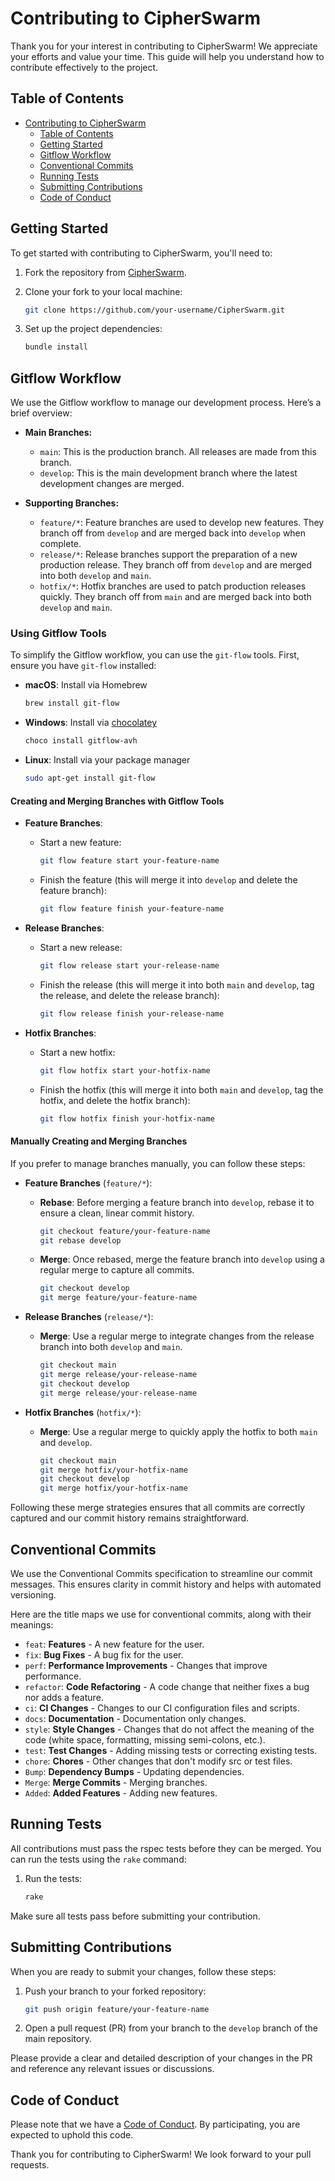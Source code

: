# Contributing to CipherSwarm

Thank you for your interest in contributing to CipherSwarm! We appreciate your efforts and value your time. This guide will help you understand how to contribute effectively to the project.

## Table of Contents

<!-- mdformat-toc start --slug=github --no-anchors --maxlevel=2 --minlevel=1 -->

- [Contributing to CipherSwarm](#contributing-to-cipherswarm)
  - [Table of Contents](#table-of-contents)
  - [Getting Started](#getting-started)
  - [Gitflow Workflow](#gitflow-workflow)
  - [Conventional Commits](#conventional-commits)
  - [Running Tests](#running-tests)
  - [Submitting Contributions](#submitting-contributions)
  - [Code of Conduct](#code-of-conduct)

<!-- mdformat-toc end -->

## Getting Started

To get started with contributing to CipherSwarm, you'll need to:

1. Fork the repository from [CipherSwarm](https://github.com/unclesp1d3r/CipherSwarm).

2. Clone your fork to your local machine:

   ```sh
   git clone https://github.com/your-username/CipherSwarm.git
   ```

3. Set up the project dependencies:

   ```sh
   bundle install
   ```

## Gitflow Workflow

We use the Gitflow workflow to manage our development process. Here’s a brief overview:

- **Main Branches:**

  - `main`: This is the production branch. All releases are made from this branch.
  - `develop`: This is the main development branch where the latest development changes are merged.

- **Supporting Branches:**

  - `feature/*`: Feature branches are used to develop new features. They branch off from `develop` and are merged back into `develop` when complete.
  - `release/*`: Release branches support the preparation of a new production release. They branch off from `develop` and are merged into both `develop` and `main`.
  - `hotfix/*`: Hotfix branches are used to patch production releases quickly. They branch off from `main` and are merged back into both `develop` and `main`.

### Using Gitflow Tools

To simplify the Gitflow workflow, you can use the `git-flow` tools. First, ensure you have `git-flow` installed:

- **macOS**: Install via Homebrew

  ```sh
  brew install git-flow
  ```

- **Windows**: Install via [chocolatey](https://chocolatey.org/)

  ```sh
  choco install gitflow-avh
  ```

- **Linux**: Install via your package manager

  ```sh
  sudo apt-get install git-flow
  ```

#### Creating and Merging Branches with Gitflow Tools

- **Feature Branches**:

  - Start a new feature:

    ```sh
    git flow feature start your-feature-name
    ```

  - Finish the feature (this will merge it into `develop` and delete the feature branch):

    ```sh
    git flow feature finish your-feature-name
    ```

- **Release Branches**:

  - Start a new release:

    ```sh
    git flow release start your-release-name
    ```

  - Finish the release (this will merge it into both `main` and `develop`, tag the release, and delete the release branch):

    ```sh
    git flow release finish your-release-name
    ```

- **Hotfix Branches**:

  - Start a new hotfix:

    ```sh
    git flow hotfix start your-hotfix-name
    ```

  - Finish the hotfix (this will merge it into both `main` and `develop`, tag the hotfix, and delete the hotfix branch):

    ```sh
    git flow hotfix finish your-hotfix-name
    ```

#### Manually Creating and Merging Branches

If you prefer to manage branches manually, you can follow these steps:

- **Feature Branches** (`feature/*`):

  - **Rebase**: Before merging a feature branch into `develop`, rebase it to ensure a clean, linear commit history.

    ```sh
    git checkout feature/your-feature-name
    git rebase develop
    ```

  - **Merge**: Once rebased, merge the feature branch into `develop` using a regular merge to capture all commits.

    ```sh
    git checkout develop
    git merge feature/your-feature-name
    ```

- **Release Branches** (`release/*`):

  - **Merge**: Use a regular merge to integrate changes from the release branch into both `develop` and `main`.

    ```sh
    git checkout main
    git merge release/your-release-name
    git checkout develop
    git merge release/your-release-name
    ```

- **Hotfix Branches** (`hotfix/*`):

  - **Merge**: Use a regular merge to quickly apply the hotfix to both `main` and `develop`.

    ```sh
    git checkout main
    git merge hotfix/your-hotfix-name
    git checkout develop
    git merge hotfix/your-hotfix-name
    ```

Following these merge strategies ensures that all commits are correctly captured and our commit history remains straightforward.

## Conventional Commits

We use the Conventional Commits specification to streamline our commit messages. This ensures clarity in commit history and helps with automated versioning.

Here are the title maps we use for conventional commits, along with their meanings:

- `feat`: **Features** - A new feature for the user.
- `fix`: **Bug Fixes** - A bug fix for the user.
- `perf`: **Performance Improvements** - Changes that improve performance.
- `refactor`: **Code Refactoring** - A code change that neither fixes a bug nor adds a feature.
- `ci`: **CI Changes** - Changes to our CI configuration files and scripts.
- `docs`: **Documentation** - Documentation only changes.
- `style`: **Style Changes** - Changes that do not affect the meaning of the code (white space, formatting, missing semi-colons, etc.).
- `test`: **Test Changes** - Adding missing tests or correcting existing tests.
- `chore`: **Chores** - Other changes that don't modify src or test files.
- `Bump`: **Dependency Bumps** - Updating dependencies.
- `Merge`: **Merge Commits** - Merging branches.
- `Added`: **Added Features** - Adding new features.

## Running Tests

All contributions must pass the rspec tests before they can be merged. You can run the tests using the `rake` command:

1. Run the tests:

   ```sh
   rake
   ```

Make sure all tests pass before submitting your contribution.

## Submitting Contributions

When you are ready to submit your changes, follow these steps:

1. Push your branch to your forked repository:

   ```sh
   git push origin feature/your-feature-name
   ```

2. Open a pull request (PR) from your branch to the `develop` branch of the main repository.

Please provide a clear and detailed description of your changes in the PR and reference any relevant issues or discussions.

## Code of Conduct

Please note that we have a [Code of Conduct](CODE_OF_CONDUCT.md). By participating, you are expected to uphold this code.

Thank you for contributing to CipherSwarm! We look forward to your pull requests.
